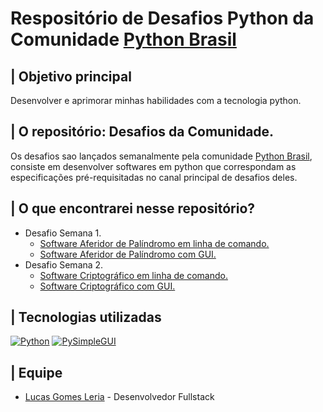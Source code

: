 # Respositório de Desafios Python da Comunidade [Python Brasil](https://discord.gg/aWR7K6AzeK)
## | Objetivo principal

Desenvolver e aprimorar minhas habilidades com a tecnologia python.


## | O repositório: Desafios da Comunidade.
Os desafios sao lançados semanalmente pela comunidade [Python Brasil](https://discord.gg/aWR7K6AzeK), consiste em desenvolver softwares em python que correspondam as especificações pré-requisitadas no canal principal de desafios deles.

## | O que encontrarei nesse repositório?

* Desafio Semana 1.
    * [Software Aferidor de Palíndromo em linha de comando.](https://github.com/lucasgleria/desafiosPythonBrasil/blob/main/desafio1-palindromo/palindromo_v1.py)
    * [Software Aferidor de Palíndromo com GUI.](https://github.com/lucasgleria/desafiosPythonBrasil/blob/main/desafio1-palindromo/palindromo_v2.py)
* Desafio Semana 2.
    * [Software Criptográfico em linha de comando.](https://github.com/lucasgleria/desafiosPythonBrasil/blob/main/desafio2-criptografia/criptografia_v1.py)
    * [Software Criptográfico com GUI.](https://github.com/lucasgleria/desafiosPythonBrasil/blob/main/desafio2-criptografia/criptografia_v2.py)

## | Tecnologias utilizadas

[![Python](https://img.shields.io/badge/python-FFFFFF?style=for-the-badge&logo=python&logoColor=000)](https://www.python.org/)
[![PySimpleGUI](https://img.shields.io/badge/Pysimplegui-FFFFFF?style=for-the-badge&logo=python&logoColor=000)](https://www.pysimplegui.org/en/latest/)

## | Equipe

* [Lucas Gomes Leria](https://www.linkedin.com/in/lucasleria/) - Desenvolvedor Fullstack
